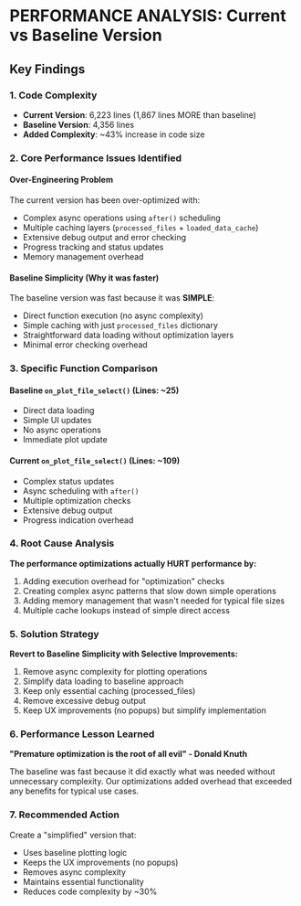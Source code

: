 # PERFORMANCE ANALYSIS: Current vs Baseline Version

## Key Findings

### 1. Code Complexity
- **Current Version**: 6,223 lines (1,867 lines MORE than baseline)
- **Baseline Version**: 4,356 lines
- **Added Complexity**: ~43% increase in code size

### 2. Core Performance Issues Identified

#### Over-Engineering Problem
The current version has been over-optimized with:
- Complex async operations using `after()` scheduling
- Multiple caching layers (`processed_files` + `loaded_data_cache`)
- Extensive debug output and error checking
- Progress tracking and status updates
- Memory management overhead

#### Baseline Simplicity (Why it was faster)
The baseline version was fast because it was **SIMPLE**:
- Direct function execution (no async complexity)
- Simple caching with just `processed_files` dictionary
- Straightforward data loading without optimization layers
- Minimal error checking overhead

### 3. Specific Function Comparison

#### Baseline `on_plot_file_select()` (Lines: ~25)
- Direct data loading
- Simple UI updates
- No async operations
- Immediate plot update

#### Current `on_plot_file_select()` (Lines: ~109)
- Complex status updates
- Async scheduling with `after()`
- Multiple optimization checks
- Extensive debug output
- Progress indication overhead

### 4. Root Cause Analysis

**The performance optimizations actually HURT performance by:**
1. Adding execution overhead for "optimization" checks
2. Creating complex async patterns that slow down simple operations
3. Adding memory management that wasn't needed for typical file sizes
4. Multiple cache lookups instead of simple direct access

### 5. Solution Strategy

**Revert to Baseline Simplicity with Selective Improvements:**
1. Remove async complexity for plotting operations
2. Simplify data loading to baseline approach
3. Keep only essential caching (processed_files)
4. Remove excessive debug output
5. Keep UX improvements (no popups) but simplify implementation

### 6. Performance Lesson Learned

**"Premature optimization is the root of all evil" - Donald Knuth**

The baseline was fast because it did exactly what was needed without unnecessary complexity. Our optimizations added overhead that exceeded any benefits for typical use cases.

### 7. Recommended Action

Create a "simplified" version that:
- Uses baseline plotting logic
- Keeps the UX improvements (no popups)
- Removes async complexity
- Maintains essential functionality
- Reduces code complexity by ~30%
